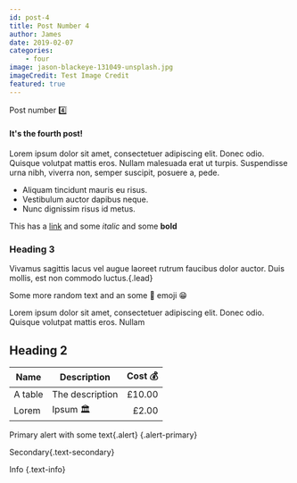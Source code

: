 ```yaml
---
id: post-4
title: Post Number 4
author: James
date: 2019-02-07
categories: 
    - four
image: jason-blackeye-131049-unsplash.jpg
imageCredit: Test Image Credit
featured: true
---
```

Post number 4️⃣

#### It's the fourth post!

Lorem ipsum dolor sit amet, consectetuer adipiscing elit. Donec odio. Quisque volutpat mattis eros. Nullam malesuada erat ut turpis. Suspendisse urna nibh, viverra non, semper suscipit, posuere a, pede.

- Aliquam tincidunt mauris eu risus.
- Vestibulum auctor dapibus neque.
- Nunc dignissim risus id metus.

This has a [link](#)</a> and some *italic* and some **bold**

### Heading 3

Vivamus sagittis lacus vel augue laoreet rutrum faucibus dolor auctor. Duis mollis, est non commodo luctus.{.lead}

Some more random text and an some 🍒 emoji 😁

Lorem ipsum dolor sit amet, consectetuer adipiscing elit. Donec odio. Quisque volutpat mattis eros. Nullam 

## Heading 2

| Name | Description | Cost 💰 |
| --- | --- | ---: |
| A table | The description | £10.00 |
| Lorem | Ipsum 🏛 | £2.00 |

Primary alert with some text{.alert} {.alert-primary} 

Secondary{.text-secondary} 

Info {.text-info} 